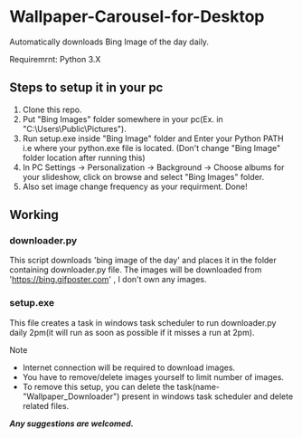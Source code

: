# Wallpaper-Carousel-for-Desktop
Automatically downloads Bing Image of the day daily.

Requiremrnt: Python 3.X

## Steps to setup it in your pc
1) Clone this repo.
2) Put "Bing Images" folder somewhere in your pc(Ex. in "C:\Users\Public\Pictures").
3) Run setup.exe inside "Bing Image" folder and Enter your Python PATH i.e where your python.exe file is located.
(Don't change "Bing Image" folder location after running this)
4) In PC Settings -> Personalization -> Background -> Choose albums for your slideshow, click on browse and select "Bing Images" folder.
5) Also set image change frequency as your requirment. Done!

## Working

### downloader.py
This script downloads 'bing image of the day' and places it in the folder containing downloader.py file. The images will be downloaded from 'https://bing.gifposter.com' , I don't own any images.

### setup.exe
This file creates a task in windows task scheduler to run downloader.py daily 2pm(it will run as soon as possible if it misses a run at 2pm).

Note
- Internet connection will be required to download images.
- You have to remove/delete images yourself to limit number of images.
- To remove this setup, you can delete the task(name-"Wallpaper_Downloader") present in windows task scheduler and delete related files.

***Any suggestions are welcomed.***

